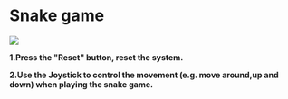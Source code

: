 # Snake game

![](https://github.com/uArm-Developer/Controller/blob/master/scene_demo/snake_game/image/Poster.jpg)

**1.Press the "Reset" button, reset the system.**

**2.Use the Joystick to control the movement (e.g. move around,up and down) when playing the snake game.**
 

